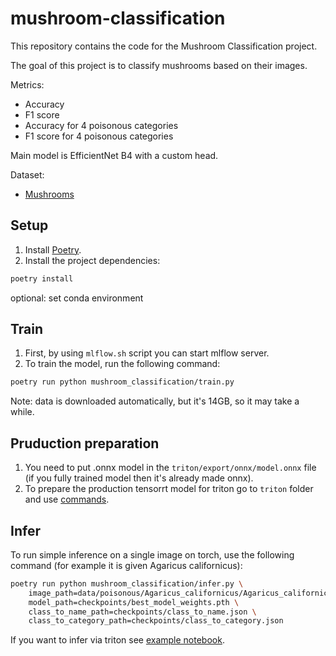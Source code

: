 # mushroom-classification

This repository contains the code for the Mushroom Classification project.

The goal of this project is to classify mushrooms based on their images.

Metrics:

- Accuracy
- F1 score
- Accuracy for 4 poisonous categories
- F1 score for 4 poisonous categories

Main model is EfficientNet B4 with a custom head.

Dataset:

- [Mushrooms](https://www.kaggle.com/datasets/zedsden/mushroom-classification-dataset)

## Setup

1. Install
   [Poetry](https://python-poetry.org/docs/#installing-with-the-official-installer).
2. Install the project dependencies:

```bash
poetry install
```

optional: set conda environment

## Train

1. First, by using `mlflow.sh` script you can start mlflow server.
2. To train the model, run the following command:

```bash
poetry run python mushroom_classification/train.py
```

Note: data is downloaded automatically, but it's 14GB, so it may take a while.

## Pruduction preparation

1. You need to put .onnx model in the `triton/export/onnx/model.onnx` file (if
   you fully trained model then it's already made onnx).
2. To prepare the production tensorrt model for triton go to `triton` folder and
   use [commands](triton/export_to_trt.md).

## Infer

To run simple inference on a single image on torch, use the following command
(for example it is given Agaricus californicus):

```bash
poetry run python mushroom_classification/infer.py \
    image_path=data/poisonous/Agaricus_californicus/Agaricus_californicus0.png \
    model_path=checkpoints/best_model_weights.pth \
    class_to_name_path=checkpoints/class_to_name.json \
    class_to_category_path=checkpoints/class_to_category.json
```

If you want to infer via triton see [example notebook](triton/test.ipynb).
